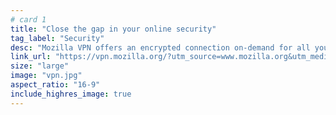 ```yaml
---
# card 1
title: "Close the gap in your online security"
tag_label: "Security"
desc: "Mozilla VPN offers an encrypted connection on-demand for all your devices to keep your online activity safe from prying eyes on any network."
link_url: "https://vpn.mozilla.org/?utm_source=www.mozilla.org&utm_medium=referral&utm_campaign=homepage&utm_content=card"
size: "large"
image: "vpn.jpg"
aspect_ratio: "16-9"
include_highres_image: true
---
```

